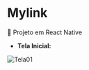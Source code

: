 # Mylink
:iphone: Projeto em React Native    

- **Tela Inicial:**                                                                                             

![Tela01](https://user-images.githubusercontent.com/61321277/120541327-1f3a8c80-c3c0-11eb-9f17-880ae84cc442.jpeg)
